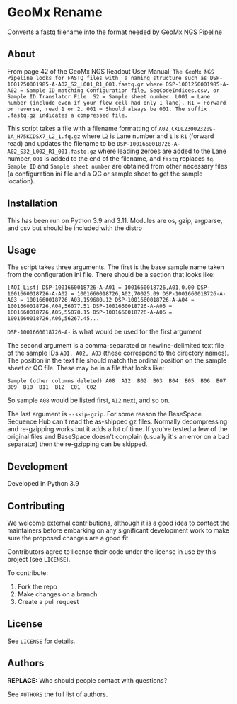 # GeoMx Rename

Converts a fastq filename into the format needed by GeoMx NGS Pipeline

## About

From page 42 of the GeoMx NGS Readout User Manual: `The GeoMx NGS Pipeline looks for FASTQ files with 
a naming structure such as DSP-1001250001985-A-A02_S2_L001_R1_001.fastq.gz where DSP-1001250001985-A-A02 = Sample
ID matching Configuration file, SeqCodeIndices.csv, or Sample ID Translator File. S2 = Sample sheet
number. L001 = Lane number (include even if your flow cell had only 1 lane). R1 = Forward or reverse,
read 1 or 2. 001 = Should always be 001. The suffix .fastq.gz indicates a compressed file.`

This script takes a file with a filename formatting of `A02_CKDL230023209-1A_H75KCDSX7_L2_1.fq.gz` where `L2` is Lane number
and `1` is `R1` (forward read) and updates the filename to be `DSP-1001660018726-A-A02_S32_L002_R1_001.fastq.gz` where leading 
zeroes are added to the Lane number, `001` is added to the end of the filename, and `fastq` replaces `fq`. `Sample ID` and 
`Sample sheet number` are obtained from other necessary files (a configuration ini file and a QC or sample sheet to get the 
sample location).

## Installation

This has been run on Python 3.9 and 3.11.  Modules are os, gzip, argparse, and csv but should be included with the distro

## Usage

The script takes three arguments.  The first is the base sample name taken from the configuration ini file.  There should be a 
section that looks like:

`[AOI_List]
DSP-1001660018726-A-A01 = 1001660018726,A01,0.00
DSP-1001660018726-A-A02 = 1001660018726,A02,70025.09
DSP-1001660018726-A-A03 = 1001660018726,A03,159680.12
DSP-1001660018726-A-A04 = 1001660018726,A04,56077.51
DSP-1001660018726-A-A05 = 1001660018726,A05,55078.15
DSP-1001660018726-A-A06 = 1001660018726,A06,56267.45...`

`DSP-1001660018726-A-` is what would be used for the first argument

The second argument is a comma-separated or newline-delimited text file of the sample IDs `A01, A02, A03` (these correspond to 
the directory names).  The position in the text file should match the ordinal position on the sample sheet or QC file. These
may be in a file that looks like:

`Sample	(other columns deleted)
A08	
A12	
B02	
B03	
B04	
B05	
B06	
B07	
B09	
B10	
B11	
B12	
C01	
C02	`

So sample `A08` would be listed first, `A12` next, and so on.

The last argument is `--skip-gzip`.  For some reason the BaseSpace Sequence Hub can't read
the as-shipped gz files.  Normally decompressing and re-gzipping works but it adds a lot
of time.  If you've tested a few of the original files and BaseSpace doesn't complain
(usually it's an error on a bad separator) then the re-gzipping can be skipped.


## Development

Developed in Python 3.9

## Contributing

We welcome external contributions, although it is a good idea to contact the
maintainers before embarking on any significant development work to make sure
the proposed changes are a good fit.

Contributors agree to license their code under the license in use by this
project (see `LICENSE`).

To contribute:

  1. Fork the repo
  2. Make changes on a branch
  3. Create a pull request

## License

See `LICENSE` for details.

## Authors

**REPLACE:** Who should people contact with questions?

See `AUTHORS` the full list of authors.

